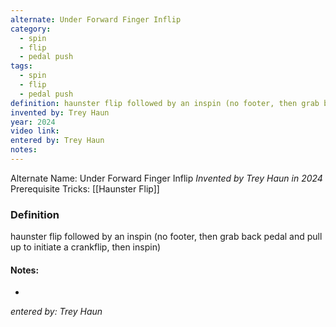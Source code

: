 ```yaml
---
alternate: Under Forward Finger Inflip
category:
  - spin
  - flip
  - pedal push
tags:
  - spin
  - flip
  - pedal push
definition: haunster flip followed by an inspin (no footer, then grab back pedal and pull up to initiate a crankflip, then inspin)
invented by: Trey Haun
year: 2024
video link: 
entered by: Trey Haun
notes: 
---
```

Alternate Name: Under Forward Finger Inflip
*Invented by Trey Haun in 2024*
Prerequisite Tricks: [[Haunster Flip]]

### Definition
haunster flip followed by an inspin (no footer, then grab back pedal and pull up to initiate a crankflip, then inspin)


#### Notes:
- 
*entered by: Trey Haun*
